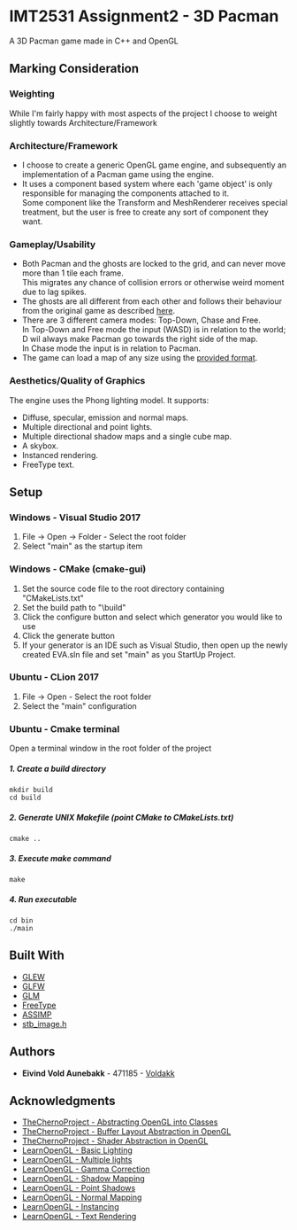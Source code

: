 # IMT2531 Assignment2 - 3D Pacman

A 3D Pacman game made in C++ and OpenGL

## Marking Consideration

### Weighting
While I'm fairly happy with most aspects of the project I choose to weight slightly towards Architecture/Framework

### Architecture/Framework
* I choose to create a generic OpenGL game engine, and subsequently an implementation of a Pacman game using the engine.  
* It uses a component based system where each 'game object' is only responsible for managing the components attached to it.  
Some component like the Transform and MeshRenderer receives special treatment, but the user is free to create any sort of component they want.

### Gameplay/Usability
* Both Pacman and the ghosts are locked to the grid, and can never move more than 1 tile each frame.   
  This migrates any chance of collision errors or otherwise weird moment due to lag spikes.
* The ghosts are all different from each other and follows their behaviour from the original game as described [here](http://gameinternals.com/post/2072558330/understanding-pac-man-ghost-behavior).
* There are 3 different camera modes: Top-Down, Chase and Free.  
 In Top-Down and Free mode the input (WASD) is in relation to the world; D wil always make Pacman go towards the right side of the map.   
 In Chase mode the input is in relation to Pacman.
* The game can load a map of any size using the [provided format](http://prod3.imt.hig.no/Voldakk/IMT2531-Assignment2/blob/master/assets/levels/format.md).

### Aesthetics/Quality of Graphics
The engine uses the Phong lighting model. It supports: 
* Diffuse, specular, emission and normal maps.
* Multiple directional and point lights.
* Multiple directional shadow maps and a single cube map.
* A skybox.
* Instanced rendering.
* FreeType text.

## Setup

### Windows - Visual Studio 2017
1. File -> Open -> Folder - Select the root folder
2. Select "main" as the startup item

### Windows - CMake (cmake-gui)
1. Set the source code file to the root directory containing "CMakeLists.txt"
2. Set the build path to "\build\"
3. Click the configure button and select which generator you would like to use
4. Click the generate button
5. If your generator is an IDE such as Visual Studio, then open up the newly created EVA.sln file and set "main" as you StartUp Project.

### Ubuntu - CLion 2017
1. File -> Open - Select the root folder
2. Select the "main" configuration

### Ubuntu - Cmake terminal
Open a terminal window in the root folder of the project

##### 1. Create a build directory
```
mkdir build
cd build
```
##### 2. Generate UNIX Makefile (point CMake to CMakeLists.txt)
```
cmake ..
```
##### 3. Execute make command
```
make
```
##### 4. Run executable
```
cd bin
./main
```
## Built With

* [GLEW](http://glew.sourceforge.net/)
* [GLFW](http://www.glfw.org/)
* [GLM](https://glm.g-truc.net/0.9.8/index.html)
* [FreeType](https://www.freetype.org/)
* [ASSIMP](http://assimp.org/)
* [stb_image.h](https://github.com/nothings/stb/blob/master/stb_image.h)

## Authors

* **Eivind Vold Aunebakk** - 471185 - [Voldakk](https://github.com/Voldakk)

## Acknowledgments

* [TheChernoProject - Abstracting OpenGL into Classes](https://www.youtube.com/watch?v=bTHqmzjm2UI)
* [TheChernoProject - Buffer Layout Abstraction in OpenGL](https://www.youtube.com/watch?v=oD1dvfbyf6A)
* [TheChernoProject - Shader Abstraction in OpenGL](https://www.youtube.com/watch?v=gDtHL6hy9R8)
* [LearnOpenGL - Basic Lighting](https://learnopengl.com/Lighting/Basic-Lighting)
* [LearnOpenGL - Multiple lights](https://learnopengl.com/Lighting/Multiple-lights)
* [LearnOpenGL - Gamma Correction](https://learnopengl.com/Advanced-Lighting/Gamma-Correction)
* [LearnOpenGL - Shadow Mapping](https://learnopengl.com/Advanced-Lighting/Shadows/Shadow-Mapping)
* [LearnOpenGL - Point Shadows](https://learnopengl.com/Advanced-Lighting/Shadows/Point-Shadows)
* [LearnOpenGL - Normal Mapping](https://learnopengl.com/Advanced-Lighting/Normal-Mapping)
* [LearnOpenGL - Instancing](https://learnopengl.com/Advanced-OpenGL/Instancing)
* [LearnOpenGL - Text Rendering](https://learnopengl.com/In-Practice/Text-Rendering)